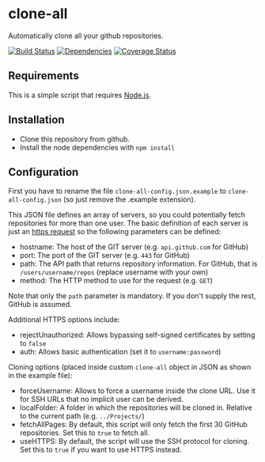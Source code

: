 clone-all
=========

Automatically clone all your github repositories.

[![Build Status](https://travis-ci.org/ngeor/clone-all.svg?branch=master)](https://travis-ci.org/ngeor/clone-all)
[![Dependencies](https://david-dm.org/ngeor/clone-all.svg)](https://david-dm.org/ngeor/clone-all)
[![Coverage Status](https://coveralls.io/repos/github/ngeor/clone-all/badge.svg)](https://coveralls.io/github/ngeor/clone-all)

Requirements
------------

This is a simple script that requires [Node.js](http://nodejs.org/).

Installation
------------

- Clone this repository from github.
- Install the node dependencies with `npm install`

Configuration
-------------

First you have to rename the file `clone-all-config.json.example` to
`clone-all-config.json` (so just remove the .example extension).

This JSON file defines an array of servers, so you could potentially fetch
repositories for more than one user. The basic definition of each server is just
an [https request](http://nodejs.org/api/https.html#https_https_request_options_callback) so the following
parameters can be defined:

- hostname: The host of the GIT server (e.g. `api.github.com` for GitHub)
- port: The port of the GIT server (e.g. `443` for GitHub)
- path: The API path that returns repository information. For GitHub, that is `/users/username/repos` (replace username with your own)
- method: The HTTP method to use for the request (e.g. `GET`)

Note that only the `path` parameter is mandatory. If you don't supply the rest, GitHub is assumed.

Additional HTTPS options include:

- rejectUnauthorized: Allows bypassing self-signed certificates by setting to `false`
- auth: Allows basic authentication (set it to `username:password`)

Cloning options (placed inside custom `clone-all` object in JSON as shown in the example file):

- forceUsername: Allows to force a username inside the clone URL. Use it for SSH URLs that no implicit user can be derived.
- localFolder: A folder in which the repositories will be cloned in. Relative to the current path (e.g. `../Projects/`)
- fetchAllPages: By default, this script will only fetch the first 30 GitHub repositories. Set this to `true` to fetch all.
- useHTTPS: By default, the script will use the SSH protocol for cloning. Set this to `true` if you want to use HTTPS instead.
